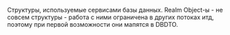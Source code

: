 Структуры, используемые сервисами базы данных.
Realm Object-ы - не совсем структуры - работа с ними ограничена в других потоках итд, поэтому при первой возможности они мапятся в DBDTO.
